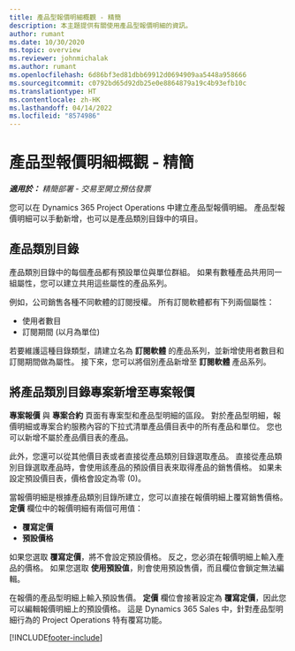 ```yaml
---
title: 產品型報價明細概觀 - 精簡
description: 本主題提供有關使用產品型報價明細的資訊。
author: rumant
ms.date: 10/30/2020
ms.topic: overview
ms.reviewer: johnmichalak
ms.author: rumant
ms.openlocfilehash: 6d86bf3ed81dbb69912d0694909aa5448a958666
ms.sourcegitcommit: c0792bd65d92db25e0e8864879a19c4b93efb10c
ms.translationtype: HT
ms.contentlocale: zh-HK
ms.lasthandoff: 04/14/2022
ms.locfileid: "8574986"
---
```

# <a name="product-based-quote-lines-overview---lite"></a>產品型報價明細概觀 - 精簡

_**適用於：** 精簡部署 - 交易至開立預估發票_

您可以在 Dynamics 365 Project Operations 中建立產品型報價明細。 產品型報價明細可以手動新增，也可以是產品類別目錄中的項目。

## <a name="product-catalog"></a>產品類別目錄

產品類別目錄中的每個產品都有預設單位與單位群組。 如果有數種產品共用同一組屬性，您可以建立共用這些屬性的產品系列。 

例如，公司銷售各種不同軟體的訂閱授權。 所有訂閱軟體都有下列兩個屬性：

- 使用者數目
- 訂閱期間 (以月為單位)

若要維護這種目錄類型，請建立名為 **訂閱軟體** 的產品系列，並新增使用者數目和訂閱期間做為屬性。 接下來，您可以將個別產品新增至 **訂閱軟體** 產品系列。

## <a name="add-product-catalog-items-to-a-project-quote"></a>將產品類別目錄專案新增至專案報價

**專案報價** 與 **專案合約** 頁面有專案型和產品型明細的區段。 對於產品型明細，報價明細或專案合約服務內容的下拉式清單產品價目表中的所有產品和單位。 您也可以新增不屬於產品價目表的產品。

此外，您還可以從其他價目表或者直接從產品類別目錄選取產品。 直接從產品類別目錄選取產品時，會使用該產品的預設價目表來取得產品的銷售價格。 如果未設定預設價目表，價格會設定為零 (0)。

當報價明細是根據產品類別目錄所建立，您可以直接在報價明細上覆寫銷售價格。 **定價** 欄位中的報價明細有兩個可用值：

- **覆寫定價**
- **預設價格**

如果您選取 **覆寫定價**，將不會設定預設價格。 反之，您必須在報價明細上輸入產品的價格。 如果您選取 **使用預設值**，則會使用預設售價，而且欄位會鎖定無法編輯。

在報價的產品型明細上輸入預設售價。 **定價** 欄位會接著設定為 **覆寫定價**，因此您可以編輯報價明細上的預設價格。 這是 Dynamics 365 Sales 中，針對產品型明細行為的 Project Operations 特有覆寫功能。


[!INCLUDE[footer-include](../../includes/footer-banner.md)]